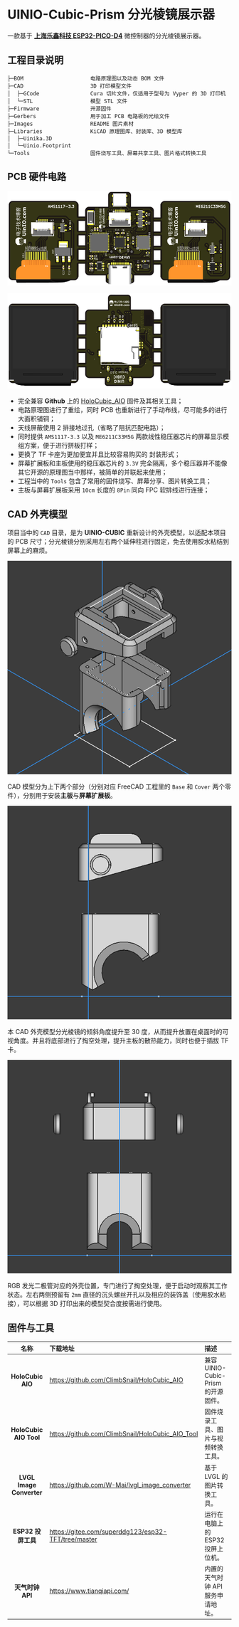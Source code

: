 # UINIO-Cubic-Prism 分光棱镜展示器

一款基于 [**上海乐鑫科技 ESP32-PICO-D4**](https://products.espressif.com/) 微控制器的分光棱镜展示器。

## 工程目录说明

```
├─BOM                     电路原理图以及动态 BOM 文件
├─CAD                     3D 打印模型文件
│  ├─GCode                Cura 切片文件，仅适用于型号为 Vyper 的 3D 打印机
│  └─STL                  模型 STL 文件
├─Firmware                开源固件
├─Gerbers                 用于加工 PCB 电路板的光绘文件
├─Images                  README 图片素材
├─Libraries               KiCAD 原理图库、封装库、3D 模型库
│  ├─Uinika.3D
│  └─Uinio.Footprint
└─Tools                   固件烧写工具、屏幕共享工具、图片格式转换工具
```

## PCB 硬件电路

![](./Images/PCB-3D-1.png)

![](./Images/PCB-3D-2.png)

- 完全兼容 **Github** 上的 [HoloCubic_AIO](https://github.com/ClimbSnail/HoloCubic_AIO) 固件及其相关工具；
- 电路原理图进行了重绘，同时 PCB 也重新进行了手动布线，尽可能多的进行大面积铺铜；
- 天线屏蔽使用 2 排接地过孔（省略了阻抗匹配电路）；
- 同时提供 `AMS1117-3.3` 以及 `ME6211C33M5G` 两款线性稳压器芯片的屏幕显示模组方案，便于进行拼板打样；
- 更换了 TF 卡座为更加便宜并且比较容易购买的 封装形式；
- 屏幕扩展板和主板使用的稳压器芯片的 `3.3V` 完全隔离，多个稳压器并不能像其它开源的原理图当中那样，被简单的并联起来使用；
- 工程当中的 `Tools` 包含了常用的固件烧写、屏幕分享、图片转换工具；
- 主板与屏幕扩展板采用 `10cm` 长度的 `8Pin` 同向 FPC 软排线进行连接；

## CAD 外壳模型

项目当中的 `CAD` 目录，是为 **UINIO-CUBIC** 重新设计的外壳模型，以适配本项目的 PCB 尺寸；分光棱镜分别采用左右两个延伸柱进行固定，免去使用胶水粘结到屏幕上的麻烦。

![](./Images/Sheel-1.png)

CAD 模型分为上下两个部分（分别对应 FreeCAD 工程里的 `Base` 和 `Cover` 两个零件），分别用于安装**主板**与**屏幕扩展板**。

![](./Images/Sheel-2.png)

本 CAD 外壳模型分光棱镜的倾斜角度提升至 30 度，从而提升放置在桌面时的可视角度。并且将底部进行了掏空处理，提升主板的散热能力，同时也便于插拔 TF 卡。

![](./Images/Sheel-3.png)

RGB 发光二极管对应的外壳位置，专门进行了掏空处理，便于启动时观察其工作状态。左右两侧预留有 `2mm` 直径的沉头螺丝开孔以及相应的装饰盖（使用胶水粘接），可以根据 3D 打印出来的模型契合度按需进行使用。

## 固件与工具

|           名称           | 下载地址                                            | 描述                                |
| :----------------------: | :-------------------------------------------------- | :---------------------------------- |
|    **HoloCubic AIO**     | https://github.com/ClimbSnail/HoloCubic_AIO         | 兼容 UINIO-Cubic-Prism 的开源固件。 |
|  **HoloCubic AIO Tool**  | https://github.com/ClimbSnail/HoloCubic_AIO_Tool    | 固件烧录工具、图片与视频转换工具。  |
| **LVGL Image Converter** | https://github.com/W-Mai/lvgl_image_converter       | 基于 LVGL 的图片转换工具。          |
|    **ESP32 投屏工具**    | https://gitee.com/superddg123/esp32-TFT/tree/master | 运行在电脑上的 ESP32 投屏上位机。   |
|     **天气时钟 API**     | https://www.tianqiapi.com/                          | 内置的天气时钟 API 服务申请地址。   |
